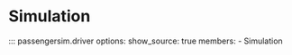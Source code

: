 # Simulation

::: passengersim.driver
    options:
      show_source: true
      members:
        - Simulation
